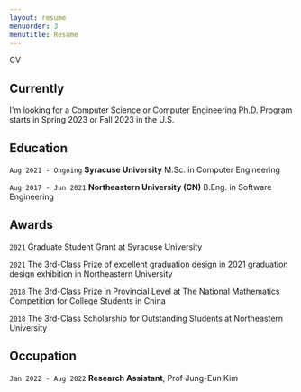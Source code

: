 ```yaml
---
layout: resume
menuorder: 3
menutitle: Resume
---
```

CV

## Currently

I'm looking for a Computer Science or Computer Engineering Ph.D. Program starts in Spring 2023 or Fall 2023 in the U.S.

## Education

`Aug 2021 - Ongoing`
__Syracuse University__
M.Sc. in Computer Engineering

`Aug 2017 - Jun 2021`
__Northeastern University (CN)__
B.Eng. in Software Engineering

## Awards

`2021`
Graduate Student Grant at Syracuse University

`2021`
The 3rd-Class Prize of excellent graduation design in 2021 graduation design exhibition in Northeastern  University

`2018`
The 3rd-Class Prize in Provincial Level at The National Mathematics Competition for College Students in China

`2018`
The 3rd-Class Scholarship for Outstanding Students at Northeastern  University

## Occupation

`Jan 2022 - Aug 2022`
__Research Assistant__, Prof Jung-Eun Kim




<!-- ### Footer

Last updated: May 2022 -->


